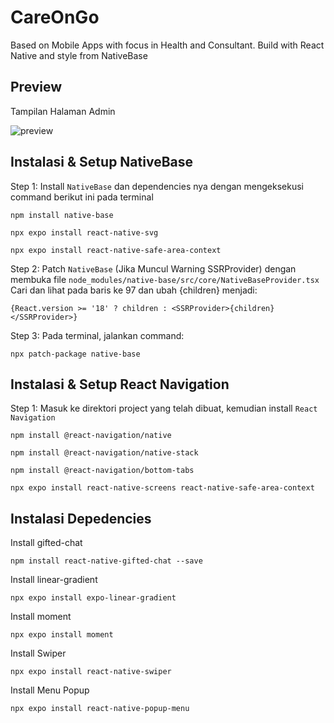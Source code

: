 # CareOnGo
Based on Mobile Apps with focus in Health and Consultant. Build with React Native and style from NativeBase


## Preview

Tampilan Halaman Admin

![preview](https://github.com/yanuarcy/CareOnGo/blob/94eb219fc495efe363f1d9fdbd2e86a429c52566/Home-CareOnGo.png)

## Instalasi & Setup NativeBase


Step 1:
Install `NativeBase` dan dependencies nya dengan mengeksekusi command berikut ini pada terminal

```
npm install native-base
```

```
npx expo install react-native-svg
```

```
npx expo install react-native-safe-area-context
```

Step 2:
Patch `NativeBase` (Jika Muncul Warning SSRProvider) dengan membuka file `node_modules/native-base/src/core/NativeBaseProvider.tsx` Cari dan lihat pada baris ke 97 dan ubah <SSRProvider>{children}</SSRProvider> menjadi:

```
{React.version >= '18' ? children : <SSRProvider>{children}</SSRProvider>}
```

Step 3:
Pada terminal, jalankan command: 

```
npx patch-package native-base
```

## Instalasi & Setup React Navigation

Step 1:
Masuk ke direktori project yang telah dibuat, kemudian install `React Navigation`

```
npm install @react-navigation/native
```

```
npm install @react-navigation/native-stack

```

```
npm install @react-navigation/bottom-tabs
```

```
npx expo install react-native-screens react-native-safe-area-context
```

## Instalasi Depedencies

Install gifted-chat
```
npm install react-native-gifted-chat --save
```

Install linear-gradient
```
npx expo install expo-linear-gradient
```

Install moment
```
npx expo install moment
```

Install Swiper
```
npx expo install react-native-swiper
```

Install Menu Popup
```
npx expo install react-native-popup-menu
```


